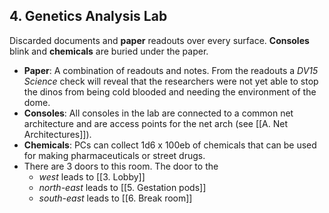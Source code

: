 ## 4. Genetics Analysis Lab

Discarded documents and **paper** readouts over every surface. **Consoles** blink and **chemicals** are buried under the paper.

- **Paper**: A combination of readouts and notes.  From the readouts a *DV15 Science* check will reveal that the researchers were not yet able to stop the dinos from being cold blooded and needing the environment of the dome.
- **Consoles**: All consoles in the lab are connected to a common net architecture and are access points for the net arch (see [[A. Net Architectures]]).
- **Chemicals**: PCs can collect 1d6 x 100eb of chemicals that can be used for making pharmaceuticals or street drugs.
- There are 3 doors to this room. The door to the 
	- *west* leads to [[3. Lobby]]
	- *north-east* leads to [[5. Gestation pods]]
	- *south-east* leads to [[6. Break room]]